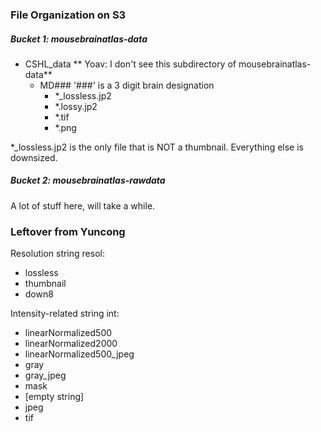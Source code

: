 ### File Organization on S3

##### Bucket 1: mousebrainatlas-data
- CSHL_data  ** Yoav: I don't see this subdirectory of mousebrainatlas-data**
  - MD###                 '###' is a 3 digit brain designation
    - *_lossless.jp2 
    - *.lossy.jp2    
    - *.tif     
    - *.png    
    
*_lossless.jp2 is the only file that is NOT a thumbnail. Everything else is downsized.

##### Bucket 2: mousebrainatlas-rawdata
A lot of stuff here, will take a while.


### Leftover from Yuncong

Resolution string
resol:
- lossless
- thumbnail
- down8

Intensity-related string
int:
- linearNormalized500
- linearNormalized2000
- linearNormalized500_jpeg
- gray
- gray_jpeg
- mask
- [empty string]
- jpeg
- tif

